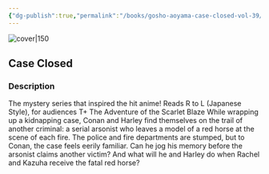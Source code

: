 ```yaml
---
{"dg-publish":true,"permalink":"/books/gosho-aoyama-case-closed-vol-39/","title":"\"Detektiv Conan Vol. 39\"","tags":["manga","crime"]}
---
```




![cover|150](http://books.google.com/books/content?id=keGAuQAACAAJ&printsec=frontcover&img=1&zoom=1&source=gbs_api)

## Case Closed

### Description

The mystery series that inspired the hit anime! Reads R to L (Japanese Style), for audiences T+ The Adventure of the Scarlet Blaze While wrapping up a kidnapping case, Conan and Harley find themselves on the trail of another criminal: a serial arsonist who leaves a model of a red horse at the scene of each fire. The police and fire departments are stumped, but to Conan, the case feels eerily familiar. Can he jog his memory before the arsonist claims another victim? And what will he and Harley do when Rachel and Kazuha receive the fatal red horse?
```